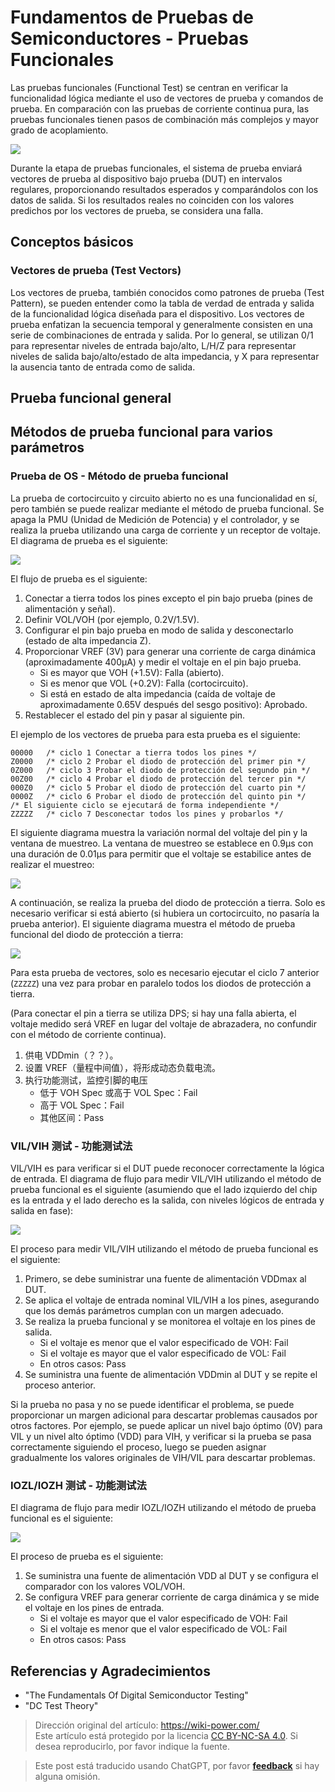 # Fundamentos de Pruebas de Semiconductores - Pruebas Funcionales

Las pruebas funcionales (Functional Test) se centran en verificar la funcionalidad lógica mediante el uso de vectores de prueba y comandos de prueba. En comparación con las pruebas de corriente continua pura, las pruebas funcionales tienen pasos de combinación más complejos y mayor grado de acoplamiento.

![](https://img.wiki-power.com/d/wiki-media/img/20220807004113.png)

Durante la etapa de pruebas funcionales, el sistema de prueba enviará vectores de prueba al dispositivo bajo prueba (DUT) en intervalos regulares, proporcionando resultados esperados y comparándolos con los datos de salida. Si los resultados reales no coinciden con los valores predichos por los vectores de prueba, se considera una falla.

## Conceptos básicos

### Vectores de prueba (Test Vectors)

Los vectores de prueba, también conocidos como patrones de prueba (Test Pattern), se pueden entender como la tabla de verdad de entrada y salida de la funcionalidad lógica diseñada para el dispositivo. Los vectores de prueba enfatizan la secuencia temporal y generalmente consisten en una serie de combinaciones de entrada y salida. Por lo general, se utilizan 0/1 para representar niveles de entrada bajo/alto, L/H/Z para representar niveles de salida bajo/alto/estado de alta impedancia, y X para representar la ausencia tanto de entrada como de salida.

## Prueba funcional general

## Métodos de prueba funcional para varios parámetros

### Prueba de OS - Método de prueba funcional

La prueba de cortocircuito y circuito abierto no es una funcionalidad en sí, pero también se puede realizar mediante el método de prueba funcional. Se apaga la PMU (Unidad de Medición de Potencia) y el controlador, y se realiza la prueba utilizando una carga de corriente y un receptor de voltaje. El diagrama de prueba es el siguiente:

![](https://img.wiki-power.com/d/wiki-media/img/20220802192823.png)

El flujo de prueba es el siguiente:

1. Conectar a tierra todos los pines excepto el pin bajo prueba (pines de alimentación y señal).
2. Definir VOL/VOH (por ejemplo, 0.2V/1.5V).
3. Configurar el pin bajo prueba en modo de salida y desconectarlo (estado de alta impedancia Z).
4. Proporcionar VREF (3V) para generar una corriente de carga dinámica (aproximadamente 400µA) y medir el voltaje en el pin bajo prueba.
   - Si es mayor que VOH (+1.5V): Falla (abierto).
   - Si es menor que VOL (+0.2V): Falla (cortocircuito).
   - Si está en estado de alta impedancia (caída de voltaje de aproximadamente 0.65V después del sesgo positivo): Aprobado.
5. Restablecer el estado del pin y pasar al siguiente pin.

El ejemplo de los vectores de prueba para esta prueba es el siguiente:

```
00000   /* ciclo 1 Conectar a tierra todos los pines */
Z0000   /* ciclo 2 Probar el diodo de protección del primer pin */
0Z000   /* ciclo 3 Probar el diodo de protección del segundo pin */
00Z00   /* ciclo 4 Probar el diodo de protección del tercer pin */
000Z0   /* ciclo 5 Probar el diodo de protección del cuarto pin */
0000Z   /* ciclo 6 Probar el diodo de protección del quinto pin */
/* El siguiente ciclo se ejecutará de forma independiente */
ZZZZZ   /* ciclo 7 Desconectar todos los pines y probarlos */
```

El siguiente diagrama muestra la variación normal del voltaje del pin y la ventana de muestreo. La ventana de muestreo se establece en 0.9µs con una duración de 0.01µs para permitir que el voltaje se estabilice antes de realizar el muestreo:

![](https://img.wiki-power.com/d/wiki-media/img/20220803011219.png)

A continuación, se realiza la prueba del diodo de protección a tierra. Solo es necesario verificar si está abierto (si hubiera un cortocircuito, no pasaría la prueba anterior). El siguiente diagrama muestra el método de prueba funcional del diodo de protección a tierra:

![](https://img.wiki-power.com/d/wiki-media/img/20220803012747.png)

Para esta prueba de vectores, solo es necesario ejecutar el ciclo 7 anterior (`ZZZZZ`) una vez para probar en paralelo todos los diodos de protección a tierra.

(Para conectar el pin a tierra se utiliza DPS; si hay una falla abierta, el voltaje medido será VREF en lugar del voltaje de abrazadera, no confundir con el método de corriente continua).

1. 供电 VDDmin（？？）。
2. 设置 VREF（量程中间值），将形成动态负载电流。
3. 执行功能测试，监控引脚的电压
   - 低于 VOH Spec 或高于 VOL Spec：Fail
   - 高于 VOL Spec：Fail
   - 其他区间：Pass

### VIL/VIH 测试 - 功能测试法

VIL/VIH es para verificar si el DUT puede reconocer correctamente la lógica de entrada. El diagrama de flujo para medir VIL/VIH utilizando el método de prueba funcional es el siguiente (asumiendo que el lado izquierdo del chip es la entrada y el lado derecho es la salida, con niveles lógicos de entrada y salida en fase):

![](https://img.wiki-power.com/d/wiki-media/img/20220803202212.png)

El proceso para medir VIL/VIH utilizando el método de prueba funcional es el siguiente:

1. Primero, se debe suministrar una fuente de alimentación VDDmax al DUT.
2. Se aplica el voltaje de entrada nominal VIL/VIH a los pines, asegurando que los demás parámetros cumplan con un margen adecuado.
3. Se realiza la prueba funcional y se monitorea el voltaje en los pines de salida.
   - Si el voltaje es menor que el valor especificado de VOH: Fail
   - Si el voltaje es mayor que el valor especificado de VOL: Fail
   - En otros casos: Pass
4. Se suministra una fuente de alimentación VDDmin al DUT y se repite el proceso anterior.

Si la prueba no pasa y no se puede identificar el problema, se puede proporcionar un margen adicional para descartar problemas causados por otros factores. Por ejemplo, se puede aplicar un nivel bajo óptimo (0V) para VIL y un nivel alto óptimo (VDD) para VIH, y verificar si la prueba se pasa correctamente siguiendo el proceso, luego se pueden asignar gradualmente los valores originales de VIH/VIL para descartar problemas.

### IOZL/IOZH 测试 - 功能测试法

El diagrama de flujo para medir IOZL/IOZH utilizando el método de prueba funcional es el siguiente:

![](https://img.wiki-power.com/d/wiki-media/img/20220805153515.png)

El proceso de prueba es el siguiente:

1. Se suministra una fuente de alimentación VDD al DUT y se configura el comparador con los valores VOL/VOH.
2. Se configura VREF para generar corriente de carga dinámica y se mide el voltaje en los pines de entrada.
   - Si el voltaje es mayor que el valor especificado de VOH: Fail
   - Si el voltaje es menor que el valor especificado de VOL: Fail
   - En otros casos: Pass

## Referencias y Agradecimientos

- "The Fundamentals Of Digital Semiconductor Testing"
- "DC Test Theory"

> Dirección original del artículo: <https://wiki-power.com/>  
> Este artículo está protegido por la licencia [CC BY-NC-SA 4.0](https://creativecommons.org/licenses/by/4.0/deed.zh). Si desea reproducirlo, por favor indique la fuente.

> Este post está traducido usando ChatGPT, por favor [**feedback**](https://github.com/linyuxuanlin/Wiki_MkDocs/issues/new) si hay alguna omisión.